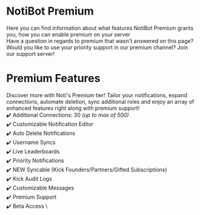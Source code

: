 # NotiBot Premium

Here you can find information about what features NotiBot Premium grants you, how you can enable premium on your server
\
Have a question in regards to premium that wasn't answered on this page? Would you like to use your priority support in our premium channel? Join our support server!

# Premium Features

Discover more with  Noti's Premium tier! Tailor your notifications, expand connections, automate deletion, sync additional roles and enjoy an array of enhanced features right along with premium support!
\
✔️ Additional Connections: 30 *(up to max of 500)* \
✔️ Customizable Notification Editor \
✔️ Auto Delete Notifications \
✔️ Username Syncs \
✔️ Live Leaderboards \
✔️ Priority Notifications \
✔️ NEW Syncable (Kick Founders/Partners/Gifted Subscriptions) \
✔️ Kick Audit Logs \
✔️ Customizable Messages \
✔️ Premium Support \
✔️ Beta Access \

